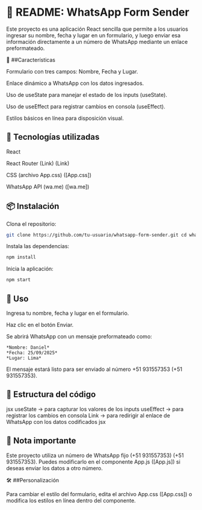 # 📄 README: WhatsApp Form Sender

Este proyecto es una aplicación React sencilla que permite a los usuarios ingresar su nombre, fecha y lugar en un formulario, y luego enviar esa información directamente a un número de WhatsApp mediante un enlace preformateado.

🚀 ##Características

Formulario con tres campos: Nombre, Fecha y Lugar.

Enlace dinámico a WhatsApp con los datos ingresados.

Uso de useState para manejar el estado de los inputs (useState).

Uso de useEffect para registrar cambios en consola (useEffect).

Estilos básicos en línea para disposición visual.

## 🧩 Tecnologías utilizadas

React

React Router (Link) (Link)

CSS (archivo App.css) ([App.css])

WhatsApp API (wa.me) ([wa.me])

## 📦 Instalación

Clona el repositorio:

```bash 
git clone https://github.com/tu-usuario/whatsapp-form-sender.git cd whatsapp-form-sender
```

Instala las dependencias:

```bash
npm install
```

Inicia la aplicación:

```bash
npm start
```

## 📝 Uso

Ingresa tu nombre, fecha y lugar en el formulario.

Haz clic en el botón Enviar.

Se abrirá WhatsApp con un mensaje preformateado como:

```
*Nombre: Daniel*
*Fecha: 25/09/2025*
*Lugar: Lima*
```

El mensaje estará listo para ser enviado al número +51 931557353 (+51 931557353).

## 📁 Estructura del código

jsx useState → para capturar los valores de los inputs useEffect → para registrar los cambios en consola Link → para redirigir al enlace de WhatsApp con los datos codificados jsx

## 📌 Nota importante

Este proyecto utiliza un número de WhatsApp fijo (+51 931557353) (+51 931557353). Puedes modificarlo en el componente App.js ([App.js]) si deseas enviar los datos a otro número.

🛠️ ##Personalización

Para cambiar el estilo del formulario, edita el archivo App.css ([App.css]) o modifica los estilos en línea dentro del componente.
